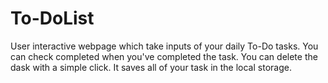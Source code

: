 # To-DoList
User interactive webpage which take inputs of your daily To-Do tasks.
You can check completed when you've completed the task.
You can delete the dask with a simple click.
It saves all of your task in the local storage.
